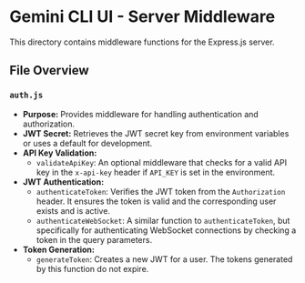 # Gemini CLI UI - Server Middleware

This directory contains middleware functions for the Express.js server.

## File Overview

### `auth.js`

-   **Purpose:** Provides middleware for handling authentication and authorization.
-   **JWT Secret:** Retrieves the JWT secret key from environment variables or uses a default for development.
-   **API Key Validation:**
    -   `validateApiKey`: An optional middleware that checks for a valid API key in the `x-api-key` header if `API_KEY` is set in the environment.
-   **JWT Authentication:**
    -   `authenticateToken`: Verifies the JWT token from the `Authorization` header. It ensures the token is valid and the corresponding user exists and is active.
    -   `authenticateWebSocket`: A similar function to `authenticateToken`, but specifically for authenticating WebSocket connections by checking a token in the query parameters.
-   **Token Generation:**
    -   `generateToken`: Creates a new JWT for a user. The tokens generated by this function do not expire.
